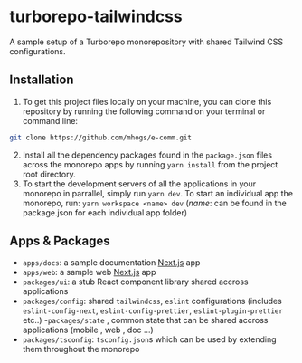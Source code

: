 # turborepo-tailwindcss

A sample setup of a Turborepo monorepository with shared Tailwind CSS configurations.

## Installation

1. To get this project files locally on your machine, you can clone this repository by running the following command on your terminal or command line:

```sh
git clone https://github.com/mhogs/e-comm.git
```

2. Install all the dependency packages found in the `package.json` files across the monorepo apps by running `yarn install` from the project root directory.
3. To start the development servers of all the applications in your monorepo in parrallel, simply run `yarn dev`. To start an individual app the monorepo, run:
   `yarn workspace <name> dev` (_name_: can be found in the package.json for each individual app folder)

## Apps & Packages

- `apps/docs`: a sample documentation [Next.js]() app
- `apps/web`: a sample web [Next.js]() app
- `packages/ui`: a stub React component library shared accross applications
- `packages/config`: shared `tailwindcss`, `eslint` configurations (includes `eslint-config-next`, `eslint-config-prettier`, `eslint-plugin-prettier` etc..) -`packages/state` , common state that can be shared accross applications (mobile , web , doc ...)
- `packages/tsconfig`: `tsconfig.json`s which can be used by extending them throughout the monorepo
